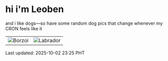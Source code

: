 # hi i'm Leoben

and i like dogs—so have some random dog pics that change whenever my CRON feels like it

|  |  |
|--------|----------|
| ![Borzoi](https://random-dog-vercel.vercel.app/api/random-borzoi?v=1759418759) | ![Labrador](https://random-dog-vercel.vercel.app/api/random-labrador?v=1759418759) |

Last updated: 2025-10-02 23:25 PHT
